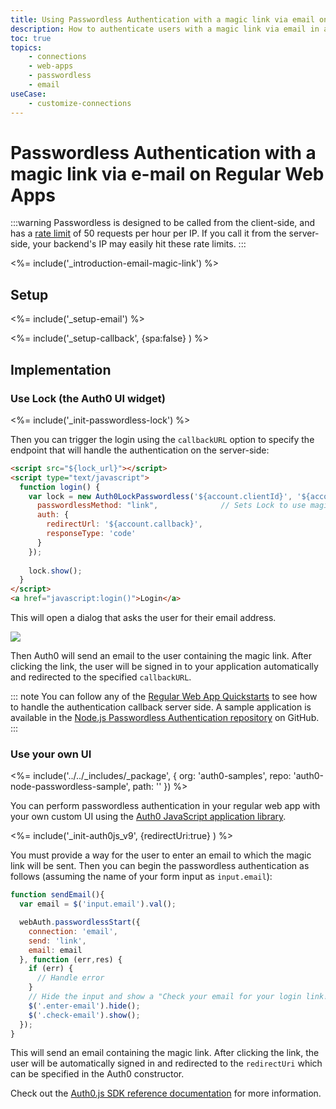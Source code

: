 ```yaml
---
title: Using Passwordless Authentication with a magic link via email on Regular Web Apps
description: How to authenticate users with a magic link via email in a traditional web app that runs on the server
toc: true
topics:
    - connections
    - web-apps
    - passwordless
    - email
useCase:
    - customize-connections
---
```

# Passwordless Authentication with a magic link via e-mail on Regular Web Apps

:::warning
Passwordless is designed to be called from the client-side, and has a [rate limit](/policies/rate-limits#authentication-api) of 50 requests per hour per IP. If you call it from the server-side, your backend's IP may easily hit these rate limits.
:::

<%= include('_introduction-email-magic-link') %>

## Setup

<%= include('_setup-email') %>

<%= include('_setup-callback', {spa:false} ) %>

## Implementation

### Use Lock (the Auth0 UI widget)

<%= include('_init-passwordless-lock') %>

Then you can trigger the login using the `callbackURL` option to specify the endpoint that will handle the authentication on the server-side:

```html
<script src="${lock_url}"></script>
<script type="text/javascript">
  function login() {
    var lock = new Auth0LockPasswordless('${account.clientId}', '${account.namespace}', {
      passwordlessMethod: "link",              // Sets Lock to use magic link
      auth: {
        redirectUrl: '${account.callback}',
        responseType: 'code'
      }
    });
    
    lock.show();
  }
</script>
<a href="javascript:login()">Login</a>
```

This will open a dialog that asks the user for their email address.

![](/media/articles/connections/passwordless/passwordless-email-request-web.png)

Then Auth0 will send an email to the user containing the magic link. After clicking the link, the user will be signed in to your application automatically and redirected to the specified `callbackURL`.

::: note
You can follow any of the [Regular Web App Quickstarts](/quickstart/webapp) to see how to handle the authentication callback server side. A sample application is available in the [Node.js Passwordless Authentication repository](https://github.com/auth0/auth0-node-passwordless-sample) on GitHub.
:::

### Use your own UI

<%= include('../../_includes/_package', {
  org: 'auth0-samples',
  repo: 'auth0-node-passwordless-sample',
  path: ''
}) %>

You can perform passwordless authentication in your regular web app with your own custom UI using the [Auth0 JavaScript application library](/libraries/auth0js).

<%= include('_init-auth0js_v9', {redirectUri:true} ) %>

You must provide a way for the user to enter an email to which the magic link will be sent. Then you can begin the passwordless authentication as follows (assuming the name of your form input as `input.email`):

```js
function sendEmail(){
  var email = $('input.email').val();

  webAuth.passwordlessStart({
    connection: 'email',
    send: 'link',
    email: email
  }, function (err,res) {
    if (err) {
      // Handle error
    }
    // Hide the input and show a "Check your email for your login link!" screen
    $('.enter-email').hide();
    $('.check-email').show();
  });
}
```

This will send an email containing the magic link. After clicking the link, the user will be automatically signed in and redirected to the `redirectUri` which can be specified in the Auth0 constructor.

Check out the [Auth0.js SDK reference documentation](/libraries/auth0js) for more information.
